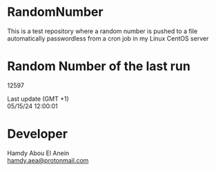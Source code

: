 # RandomNumber    
This is a test repository where a random number is pushed to a file automatically passwordless from a cron job in my Linux CentOS server    
# Random Number of the last run   
12597
      
Last update (GMT +1)    
05/15/24 12:00:01
# Developer    
Hamdy Abou El Anein   
hamdy.aea@protonmail.com
